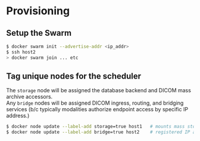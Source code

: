 Provisioning
====================

## Setup the Swarm

```bash
$ docker swarm init --advertise-addr <ip_addr>
$ ssh host2
> docker swarm join ... etc
```


## Tag unique nodes for the scheduler

The `storage` node will be assigned the database backend and DICOM mass archive accessors.  
Any `bridge` nodes will be assigned DICOM ingress, routing, and bridging services (b/c typically modalities authorize endpoint access by specific IP address.)

```bash
$ docker node update --label-add storage=true host1   # mounts mass storage
$ docker node update --label-add bridge=true host2    # registered IP address for DICOM receipt
```